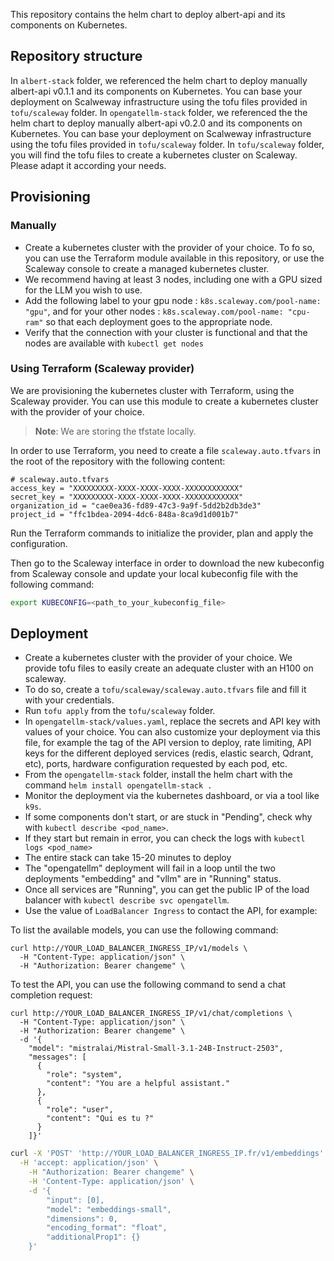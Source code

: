 This repository contains the helm chart to deploy albert-api and its components on Kubernetes.

## Repository structure

In `albert-stack` folder, we referenced the helm chart to deploy manually albert-api v0.1.1 and its components on Kubernetes. You can base your deployment on Scalweway infrastructure using the tofu files provided in `tofu/scaleway` folder.
In `opengatellm-stack` folder, we referenced the the helm chart to deploy manually albert-api v0.2.0 and its components on Kubernetes. You can base your deployment on Scalweway infrastructure using the tofu files provided in `tofu/scaleway` folder.
In `tofu/scaleway` folder, you will find the tofu files to create a kubernetes cluster on Scaleway. Please adapt it according your needs.

## Provisioning

### Manually
- Create a kubernetes cluster with the provider of your choice. To fo so, you can use the Terraform module available in this repository, or use the Scaleway console to create a managed kubernetes cluster.
- We recommend having at least 3 nodes, including one with a GPU sized for the LLM you wish to use.
- Add the following label to your gpu node : `k8s.scaleway.com/pool-name: "gpu"`, and for your other nodes : `k8s.scaleway.com/pool-name: "cpu-ram"` so that each deployment goes to the appropriate node.
- Verify that the connection with your cluster is functional and that the nodes are available with `kubectl get nodes`

### Using Terraform (Scaleway provider)

We are provisioning the kubernetes cluster with Terraform, using the Scaleway provider. You can use this module to create a kubernetes cluster with the provider of your choice.
> **Note**: We are storing the tfstate locally.

In order to use Terraform, you need to create a file `scaleway.auto.tfvars` in the root of the repository with the following content:

```hcl
# scaleway.auto.tfvars
access_key = "XXXXXXXXX-XXXX-XXXX-XXXX-XXXXXXXXXXXX"
secret_key = "XXXXXXXXX-XXXX-XXXX-XXXX-XXXXXXXXXXXX"
organization_id = "cae0ea36-fd89-47c3-9a9f-5dd2b2db3de3"
project_id = "ffc1bdea-2094-4dc6-848a-8ca9d1d001b7"
```

Run the Terraform commands to initialize the provider, plan and apply the configuration.

Then go to the Scaleway interface in order to download the new kubeconfig from Scaleway console and update your local kubeconfig file with the following command:

```bash 
export KUBECONFIG=<path_to_your_kubeconfig_file>
```

## Deployment
- Create a kubernetes cluster with the provider of your choice. We provide tofu files to easily create an adequate cluster with an H100 on scaleway.
- To do so, create a `tofu/scaleway/scaleway.auto.tfvars` file and fill it with your credentials.
- Run `tofu apply` from the `tofu/scaleway` folder. 
- In `opengatellm-stack/values.yaml`, replace the secrets and API key with values of your choice. You can also customize your deployment via this file, for example the tag of the API version to deploy, rate limiting, API keys for the different deployed services (redis, elastic search, Qdrant, etc), ports, hardware configuration requested by each pod, etc.
- From the `opengatellm-stack` folder, install the helm chart with the command `helm install opengatellm-stack .`
- Monitor the deployment via the kubernetes dashboard, or via a tool like `k9s`.
- If some components don't start, or are stuck in "Pending", check why with `kubectl describe <pod_name>`.
- If they start but remain in error, you can check the logs with `kubectl logs <pod_name>`
- The entire stack can take 15-20 minutes to deploy
- The "opengatellm" deployment will fail in a loop until the two deployments "embedding" and "vllm" are in "Running" status.
- Once all services are "Running", you can get the public IP of the load balancer with `kubectl describe svc opengatellm`.
- Use the value of `LoadBalancer Ingress` to contact the API, for example:


To list the available models, you can use the following command:
```
curl http://YOUR_LOAD_BALANCER_INGRESS_IP/v1/models \
  -H "Content-Type: application/json" \
  -H "Authorization: Bearer changeme" \
```

To test the API, you can use the following command to send a chat completion request:
```
curl http://YOUR_LOAD_BALANCER_INGRESS_IP/v1/chat/completions \
  -H "Content-Type: application/json" \
  -H "Authorization: Bearer changeme" \
  -d '{
    "model": "mistralai/Mistral-Small-3.1-24B-Instruct-2503",
    "messages": [
      {
        "role": "system",
        "content": "You are a helpful assistant."
      },
      {
        "role": "user",
        "content": "Qui es tu ?"
      }
    ]}'
```

```bash 
curl -X 'POST' 'http://YOUR_LOAD_BALANCER_INGRESS_IP.fr/v1/embeddings' \
  -H 'accept: application/json' \
    -H "Authorization: Bearer changeme" \
    -H 'Content-Type: application/json' \
    -d '{
        "input": [0],
        "model": "embeddings-small",
        "dimensions": 0,
        "encoding_format": "float",
        "additionalProp1": {}
    }'
```
